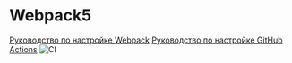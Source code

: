 # Webpack5

[Руководство по настройке Webpack](https://webpack.js.org/guides/)
[Руководство по настройке GitHub Actions](https://docs.github.com/en/actions/quickstart)
![CI](https://github.com/RomanKarsunkinWebPS2005/workspacetask/actions/workflows/web.yml/badge.svg)